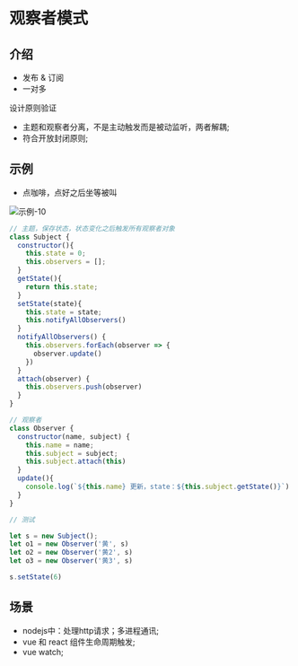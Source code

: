 # 观察者模式

## 介绍

- 发布 & 订阅
- 一对多

设计原则验证

- 主题和观察者分离，不是主动触发而是被动监听，两者解耦;
- 符合开放封闭原则;

## 示例

- 点咖啡，点好之后坐等被叫

<!-- ![示例-10](/blogs/image/web/designMode/示例-10.png) -->
<img :src="$withBase('/image/web/designMode/示例-10.png')" alt="示例-10">

```js
// 主题，保存状态，状态变化之后触发所有观察者对象
class Subject {
  constructor(){
    this.state = 0;
    this.observers = [];
  }
  getState(){
    return this.state;
  }
  setState(state){
    this.state = state;
    this.notifyAllObservers()
  }
  notifyAllObservers() {
    this.observers.forEach(observer => {
      observer.update()
    })
  }
  attach(observer) {
    this.observers.push(observer)
  }
}

// 观察者
class Observer {
  constructor(name, subject) {
    this.name = name;
    this.subject = subject;
    this.subject.attach(this)
  }
  update(){
    console.log(`${this.name} 更新，state：${this.subject.getState()}`)
  }
}

// 测试

let s = new Subject();
let o1 = new Observer('黄', s)
let o2 = new Observer('黄2', s)
let o3 = new Observer('黄3', s)

s.setState(6)
```

## 场景

- nodejs中：处理http请求；多进程通讯;
- vue 和 react 组件生命周期触发;
- vue watch;